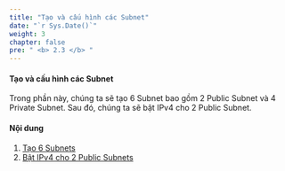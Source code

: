 ```yaml
---
title: "Tạo và cấu hình các Subnet"
date: "`r Sys.Date()`"
weight: 3
chapter: false
pre: " <b> 2.3 </b> "
---
```


#### Tạo và cấu hình các Subnet

Trong phần này, chúng ta sẽ tạo 6 Subnet bao gồm 2 Public Subnet và 4 Private Subnet. Sau đó, chúng ta sẽ bật IPv4 cho 2 Public Subnet.

#### Nội dung

1. [Tạo 6 Subnets](2.3.1-CreateSubnet/)
2. [Bật IPv4 cho 2 Public Subnets](2.3.2-EnableIPv4PubSubnet/)
